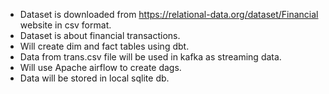 * Dataset is downloaded from https://relational-data.org/dataset/Financial website in csv format.
* Dataset is about financial transactions.
* Will create dim and fact tables using dbt.
* Data from trans.csv file will be used in kafka as streaming data.
* Will use Apache airflow to create dags.
* Data will be stored in local sqlite db.
